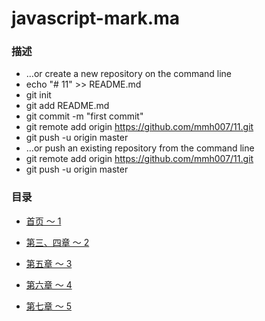 # javascript-mark.ma

### 描述

- …or create a new repository on the command line
- echo "# 11" >> README.md
- git init
- git add README.md
- git commit -m "first commit"
- git remote add origin https://github.com/mmh007/11.git
- git push -u origin master
- …or push an existing repository from the command line
- git remote add origin https://github.com/mmh007/11.git
- git push -u origin master

### 目录
- [首页 ～ 1](./html)

- [第三、四章 ～ 2](./html/)

- [第五章 ～ 3](./html)

- [第六章 ～ 4](./html)

- [第七章 ～ 5](./html)